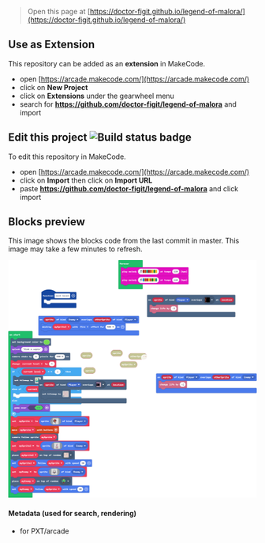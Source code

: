  


> Open this page at [https://doctor-figit.github.io/legend-of-malora/](https://doctor-figit.github.io/legend-of-malora/)

## Use as Extension

This repository can be added as an **extension** in MakeCode.

* open [https://arcade.makecode.com/](https://arcade.makecode.com/)
* click on **New Project**
* click on **Extensions** under the gearwheel menu
* search for **https://github.com/doctor-figit/legend-of-malora** and import

## Edit this project ![Build status badge](https://github.com/doctor-figit/legend-of-malora/workflows/MakeCode/badge.svg)

To edit this repository in MakeCode.

* open [https://arcade.makecode.com/](https://arcade.makecode.com/)
* click on **Import** then click on **Import URL**
* paste **https://github.com/doctor-figit/legend-of-malora** and click import

## Blocks preview

This image shows the blocks code from the last commit in master.
This image may take a few minutes to refresh.

![A rendered view of the blocks](https://github.com/doctor-figit/legend-of-malora/raw/master/.github/makecode/blocks.png)

#### Metadata (used for search, rendering)

* for PXT/arcade
<script src="https://makecode.com/gh-pages-embed.js"></script><script>makeCodeRender("{{ site.makecode.home_url }}", "{{ site.github.owner_name }}/{{ site.github.repository_name }}");</script>
